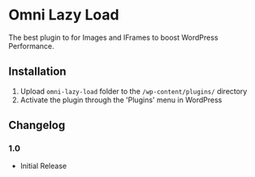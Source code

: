 # Omni Lazy Load
The best plugin to for Images and IFrames to boost WordPress Performance.

## Installation

1. Upload `omni-lazy-load` folder to the `/wp-content/plugins/` directory
2. Activate the plugin through the 'Plugins' menu in WordPress

## Changelog

### 1.0
* Initial Release
